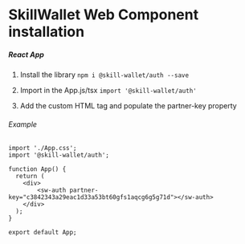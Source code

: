 
# SkillWallet Web Component installation

 ##### React App

1. Install the library
 `npm i @skill-wallet/auth --save`

2. Import in the App.js/tsx
 `import '@skill-wallet/auth'`

3. Add the custom HTML tag and populate the partner-key property
###### Example


```
import './App.css';
import '@skill-wallet/auth';

function App() {
  return (
    <div>
        <sw-auth partner-key="c3842343a29eac1d33a53bt60gfs1aqcg6g5g71d"></sw-auth>
    </div>
  );
}

export default App;

```
